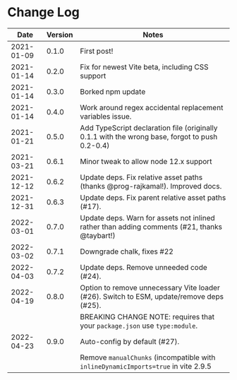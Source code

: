 # Change Log

| Date       | Version | Notes                                                                                          |
| ---------- | ------- | ---------------------------------------------------------------------------------------------- |
| 2021-01-09 | 0.1.0   | First post!                                                                                    |
| 2021-01-14 | 0.2.0   | Fix for newest Vite beta, including CSS support                                                |
| 2021-01-14 | 0.3.0   | Borked npm update                                                                              |
| 2021-01-14 | 0.4.0   | Work around regex accidental replacement variables issue.                                      |
| 2021-01-21 | 0.5.0   | Add TypeScript declaration file (originally 0.1.1 with the wrong base, forgot to push 0.2-0.4) |
| 2021-03-21 | 0.6.1   | Minor tweak to allow node 12.x support                                                         |
| 2021-12-12 | 0.6.2   | Update deps. Fix relative asset paths (thanks @prog-rajkamal!). Improved docs.                 |
| 2021-12-31 | 0.6.3   | Update deps. Fix parent relative asset paths (#17).                                            |
| 2022-03-01 | 0.7.0   | Update deps. Warn for assets not inlined rather than adding comments (#21, thanks @taybart!)   |
| 2022-03-02 | 0.7.1   | Downgrade chalk, fixes #22                                                                     |
| 2022-04-03 | 0.7.2   | Update deps. Remove unneeded code (#24).                                                       |
| 2022-04-19 | 0.8.0   | Option to remove unnecessary Vite loader (#26). Switch to ESM, update/remove deps (#25).       |
|            |         | BREAKING CHANGE NOTE: requires that your `package.json` use `type:module`.                     |
| 2022-04-23 | 0.9.0   | Auto-config by default (#27).                                                                  |
|            |         | Remove `manualChunks` (incompatible with `inlineDynamicImports=true` in vite 2.9.5             |
